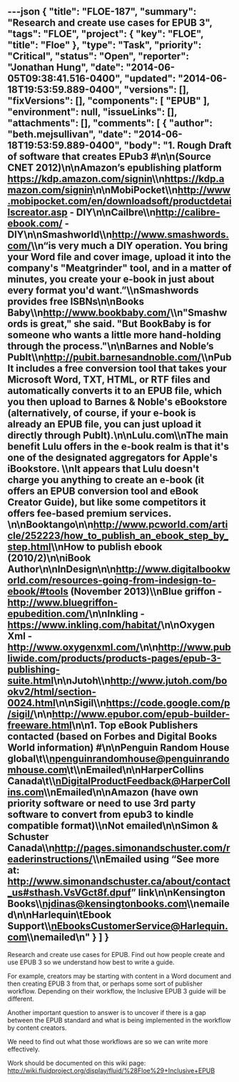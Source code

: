 ---json
{
  "title": "FLOE-187",
  "summary": "Research and create use cases for EPUB 3",
  "tags": "FLOE",
  "project": {
    "key": "FLOE",
    "title": "Floe"
  },
  "type": "Task",
  "priority": "Critical",
  "status": "Open",
  "reporter": "Jonathan Hung",
  "date": "2014-06-05T09:38:41.516-0400",
  "updated": "2014-06-18T19:53:59.889-0400",
  "versions": [],
  "fixVersions": [],
  "components": [
    "EPUB"
  ],
  "environment": null,
  "issueLinks": [],
  "attachments": [],
  "comments": [
    {
      "author": "beth.mejsullivan",
      "date": "2014-06-18T19:53:59.889-0400",
      "body": "1. Rough Draft of software that creates EPub3 #\n\n(Source CNET 2012)\n\nAmazon’s epublishing platform <https://kdp.amazon.com/signin>\\\n<https://kdp.amazon.com/signin>\n\nMobiPocket\\\n<http://www.mobipocket.com/en/downloadsoft/productdetailscreator.asp> - DIY\n\nCailbre\\\n<http://calibre-ebook.com/> - DIY\n\nSmashworld\\\n<http://www.smashwords.com/>\\\n“is very much a DIY operation. You bring your Word file and cover image, upload it into the company's \"Meatgrinder\" tool, and in a matter of minutes, you create your e-book in just about every format you'd want.”\\\nSmashwords provides free ISBNs\n\nBooks Baby\\\n<http://www.bookbaby.com/>\\\n\"Smashwords is great,\" she said. \"But BookBaby is for someone who wants a little more hand-holding through the process.\"\n\nBarnes and Noble’s PubIt\\\n<http://pubit.barnesandnoble.com/>\\\nPubIt includes a free conversion tool that takes your Microsoft Word, TXT, HTML, or RTF files and automatically converts it to an EPUB file, which you then upload to Barnes & Noble's eBookstore (alternatively, of course, if your e-book is already an EPUB file, you can just upload it directly through PubIt).\n\nLulu.com\\\nThe main benefit Lulu offers in the e-book realm is that it's one of the designated aggregators for Apple's iBookstore. \\\nIt appears that Lulu doesn't charge you anything to create an e-book (it offers an EPUB conversion tool and eBook Creator Guide), but like some competitors it offers fee-based premium services.&#x20;\n\nBooktango\n\n<http://www.pcworld.com/article/252223/how_to_publish_an_ebook_step_by_step.html>\\\nHow to publish ebook (2010/2)\n\niBook Author\n\nInDesign\n\n<http://www.digitalbookworld.com/resources-going-from-indesign-to-ebook/#tools> (November 2013)\\\nBlue griffon - <http://www.bluegriffon-epubedition.com/>\n\nInkling - <https://www.inkling.com/habitat/>\n\nOxygen Xml - <http://www.oxygenxml.com/>\n\n<http://www.publiwide.com/products/products-pages/epub-3-publishing-suite.html>\n\nJutoh\\\n<http://www.jutoh.com/bookv2/html/section-0024.html>\n\nSigil\\\n<https://code.google.com/p/sigil/>\n\n<http://www.epubor.com/epub-builder-freeware.html>\n\n1. Top eBook Publishers contacted (based on Forbes and Digital Books World information) #\n\nPenguin Random House global\t\\\npenguinrandomhouse@penguinrandomhouse.com\t\\\nEmailed\n\nHarperCollins Canada\t\\\nDigitalProductFeedback@HarperCollins.com\\\nEmailed\n\nAmazon (have own priority software or need to use 3rd party software to convert from epub3 to kindle compatible format)\\\nNot emailed\n\nSimon & Schuster Canada\\\n<http://pages.simonandschuster.com/readerinstructions/>\\\nEmailed using “See more at: <http://www.simonandschuster.ca/about/contact_us#sthash.VsVGct8f.dpuf>” link\n\nKensington Books\\\njdinas@kensingtonbooks.com\\\nemailed\n\nHarlequin\tEbook Support\\\nEbooksCustomerService@Harlequin.com\\\nemailed\n"
    }
  ]
}
---
Research and create use cases for EPUB. Find out how people create and use EPUB 3 so we understand how best to write a guide.

For example, creators may be starting with content in a Word document and then creating EPUB 3 from that, or perhaps some sort of publisher workflow. Depending on their workflow, the Inclusive EPUB 3 guide will be different.

Another important question to answer is to uncover if there is a gap between the EPUB standard and what is being implemented in the workflow by content creators.

We need to find out what those workflows are so we can write more effectively.

Work should be documented on this wiki page: <http://wiki.fluidproject.org/display/fluid/%28Floe%29+Inclusive+EPUB>

        